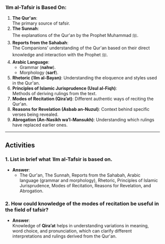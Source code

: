 ### **ʿIlm al-Tafsir is Based On:**
1. **The Qur'an**:  
   The primary source of tafsir.
2. **The Sunnah**:  
   The explanations of the Qur'an by the Prophet Muhammad ﷺ.
3. **Reports from the Sahabah**:  
   The Companions’ understanding of the Qur'an based on their direct knowledge and interaction with the Prophet ﷺ.
4. **Arabic Language**:
   - Grammar (**nahw**).  
   - Morphology (**sarf**).
5. **Rhetoric (ʿIlm al-Bayan)**:
   Understanding the eloquence and styles used in the Qur'an.
6. **Principles of Islamic Jurisprudence (Usul al-Fiqh)**:  
   Methods of deriving rulings from the text.
7. **Modes of Recitation (Qira’at)**:
   Different authentic ways of reciting the Qur'an.
8. **Reasons for Revelation (Asbab an-Nuzul)**:
   Context behind specific verses being revealed.
9. **Abrogation (An-Nasikh wa’l-Mansukh)**:
   Understanding which rulings have replaced earlier ones.

---

## **Activities**

### **1. List in brief what ʿIlm al-Tafsir is based on.**
- **Answer**:  
  - The Qur'an, The Sunnah, Reports from the Sahabah, Arabic language (grammar and morphology), Rhetoric, Principles of Islamic Jurisprudence, Modes of Recitation, Reasons for Revelation, and Abrogation.

### **2. How could knowledge of the modes of recitation be useful in the field of tafsir?**
- **Answer**:  
  Knowledge of **Qira’at** helps in understanding variations in meaning, word choice, and pronunciation, which can clarify different interpretations and rulings derived from the Qur'an.
